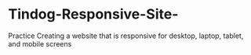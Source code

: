 # Tindog-Responsive-Site-
Practice Creating a website that is responsive for desktop, laptop, tablet, and mobile screens 
